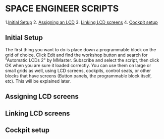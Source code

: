 # SPACE ENGINEER SCRIPTS

1.<a href="#initial">Initial Setup</a>
2. <a href="#assigning">Assigning an LCD</a>
3. <a href="#linking">Linking LCD screens</a>
4. <a href="#cockpits">Cockpit setup<a/>




## <a id="initial" >Initial Setup</a>
The first thing you want to do is place down a programmable block on the grid of choice. Click Edit and find the workshop button and search for "Automatic LCDs 2" by MMaster. Subscribe and select the script, then click OK when you are sure it loaded correctly. You can use them on large or small grids as well, using LCD screens, cockpits, control seats, or other blocks that have screens (Button panels, the programmable block itself, etc). This will be explained later.


## <a id="assigning" >Assigning LCD screens</a>

## <a id="linking" >Linking LCD screens</a>

## <a id="cockpits" >Cockpit setup</a>
